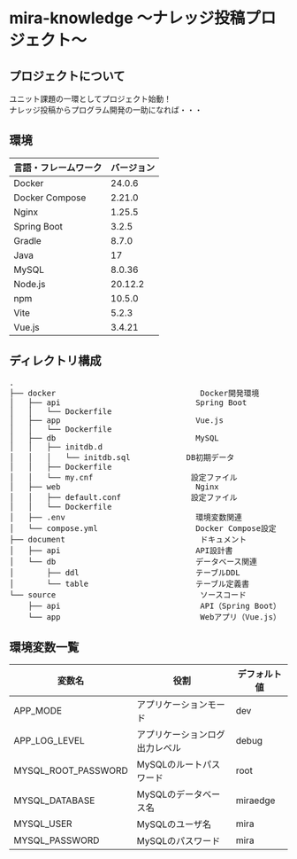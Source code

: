 # mira-knowledge ～ナレッジ投稿プロジェクト～
## プロジェクトについて
ユニット課題の一環としてプロジェクト始動！  
ナレッジ投稿からプログラム開発の一助になれば・・・

## 環境
| 言語・フレームワーク  | バージョン |
| --------------------- | ---------- |
| Docker                | 24.0.6     |
| Docker Compose        | 2.21.0     |
| Nginx                 | 1.25.5     |
| Spring Boot           | 3.2.5      |
| Gradle                | 8.7.0      |
| Java                  | 17         |
| MySQL                 | 8.0.36     |
| Node.js               | 20.12.2    |
| npm                   | 10.5.0     |
| Vite                  | 5.2.3      |
| Vue.js                | 3.4.21     |

## ディレクトリ構成
<pre>
.
├── docker                               Docker開発環境
│   ├── api                             Spring Boot
│   │   └── Dockerfile
│   ├── app                             Vue.js
│   │   └── Dockerfile
│   ├── db                              MySQL
│   │   ├── initdb.d
│   │   │   └── initdb.sql            DB初期データ
│   │   ├── Dockerfile
│   │   └── my.cnf                     設定ファイル
│   ├── web                             Nginx
│   │   ├── default.conf               設定ファイル
│   │   └── Dockerfile
│   ├── .env                            環境変数関連
│   └── compose.yml                     Docker Compose設定
├── document                             ドキュメント
│   ├── api                             API設計書
│   └── db                              データベース関連
│       ├── ddl                         テーブルDDL
│       └── table                       テーブル定義書
└── source                               ソースコード
    ├── api                              API（Spring Boot）
    └── app                              Webアプリ（Vue.js）
</pre>

## 環境変数一覧
| 変数名                 | 役割                                  | デフォルト値       |
| ---------------------- | ------------------------------------- | ------------------ |
| APP_MODE               | アプリケーションモード                | dev                |
| APP_LOG_LEVEL          | アプリケーションログ出力レベル        | debug              |
| MYSQL_ROOT_PASSWORD    | MySQLのルートパスワード               | root               |
| MYSQL_DATABASE         | MySQLのデータベース名                 | miraedge           |
| MYSQL_USER             | MySQLのユーザ名                       | mira               |
| MYSQL_PASSWORD         | MySQLのパスワード                     | mira               |
